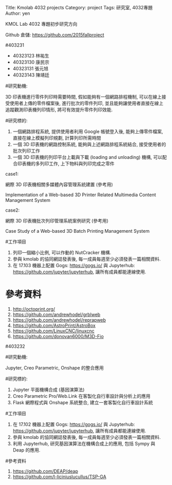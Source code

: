 Title: Kmolab 4032 projects
Category: project
Tags: 研究室, 4032專題
Author: yen

KMOL Lab 4032 專題初步研究方向

<!-- PELICAN_END_SUMMARY -->

Github 倉儲: <https://github.com/2015fallproject>

#403231

* 40323123 林祐生
* 40323130 康民宗
* 40323131 張元旭
* 40323143 陳靖廷

#研究動機:

3D 印表機進行零件列印時需要時間, 假如能夠有一個網路排程機制, 可以在線上接受使用者上傳的零件檔案後, 進行批次的零件列印, 並且能夠讓使用者直接在線上追蹤觀測印表機列印情形, 將可有效提升零件列印效能.

#研究標的:

1. 一個網路排程系統, 提供使用者利用 Google 帳號登入後, 能夠上傳零件檔案, 直接在線上模擬列印規劃, 計算列印所需時間
2. 一個 3D 印表機的網路控制系統, 能夠與上述網路排程系統結合, 接受使用者的批次列印工作
3. 一個 3D 印表機的列印平台上載與下載 (loading and unloading) 機構, 可以配合印表機的多列印工作, 上下物料與列印完成之零件

case1:

網際 3D 印表機相關多媒體內容管理系統建置 (參考用)

Implementation of a Web-based 3D Printer Related Multimedia Content Management System

case2:

網際 3D 印表機批次列印管理系統案例研究 (參考用)

Case Study of a Web-based 3D Batch Printing Management System

#工作項目

1. 列印一個縮小比例, 可以作動的 NutCracker 機構.
2. 參與 kmolab 的協同網誌發表後, 每一成員每週至少必須發表一篇相關資料.
3. 在 17.103 機器上配置 Gogs: <https://gogs.io/> 與 Jupyterhub: <https://github.com/jupyter/jupyterhub>, 讓所有成員都能連線使用.

# 參考資料

1. <http://octoprint.org/>
2. <https://github.com/andrewhodel/grblweb>
3. <https://github.com/andrewhodel/reprapweb>
4. <https://github.com/AstroPrint/AstroBox>
5. <https://github.com/LinuxCNC/linuxcnc>
6. <https://github.com/donovan6000/M3D-Fio>

#403232

#研究動機:

Jupyter, Creo Parametric, Onshape 的整合應用

#研究標的:

1. Jupyter 平面機構合成 (基因演算法)
2. Creo Parametric Pro/Web.Link 在客製化自行車設計與分析上的應用
3. Flask 網際程式與 Onshape 系統整合, 建立一套客製化自行車設計系統

#工作項目

1. 在 17.102 機器上配置 Gogs: <https://gogs.io/> 與 Jupyterhub: <https://github.com/jupyter/jupyterhub>, 讓所有成員都能連線使用.
2. 參與 kmolab 的協同網誌發表後, 每一成員每週至少必須發表一篇相關資料.
3. 利用 Jupyterhub, 研究基因演算法在機構合成上的應用, 包括 Sympy 與 Deap 的應用.

#參考資料

1. <https://github.com/DEAP/deap>
2. <https://github.com/l-liciniuslucullus/TSP-GA>